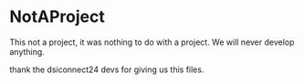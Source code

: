 # NotAProject
This not a project, it was nothing to do with a project. We will never develop anything.

thank the dsiconnect24 devs for giving us this files.
